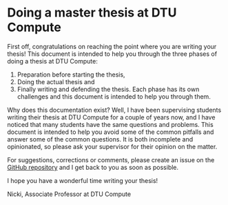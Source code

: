 # Doing a master thesis at DTU Compute

First off, congratulations on reaching the point where you are writing your thesis! This document is intended to help
you through the three phases of doing a thesis at DTU Compute:

1. Preparation before starting the thesis,
2. Doing the actual thesis and
3. Finally writing and defending the thesis.
Each phase has its own challenges and this document is intended to help you through them.

Why does this documentation exist? Well, I have been supervising students writing their thesis at DTU Compute for a
couple of years now, and I have noticed that many students have the same questions and problems. This document is
intended to help you avoid some of the common pitfalls and answer some of the common questions. It is both incomplete
and opinionated, so please ask your supervisor for their opinion on the matter.

For suggestions, corrections or comments, please create an issue on the
[GitHub repository](https://github.com/SkafteNicki/dtu_cs_thesis) and I get back to you as soon as possible.

I hope you have a wonderful time writing your thesis!

Nicki, Associate Professor at DTU Compute
